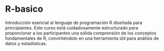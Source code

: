 # R-basico
Introducción esencial al lenguaje de programación R diseñada para principiantes. Este curso está cuidadosamente estructurado para proporcionar a los participantes una sólida comprensión de los conceptos fundamentales de R, convirtiéndolo en una herramienta útil para análisis de datos y estadísticas.

